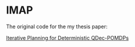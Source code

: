 # IMAP

The original code for the my thesis paper:

[Iterative Planning for Deterministic QDec-POMDPs](https://drive.google.com/file/d/1UFYqV2JyFqR_ITXnD2aXLi2LKd3AVpas/view?usp=sharing)
